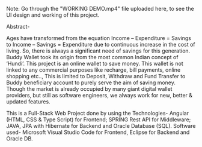 Note: Go through the "WORKING DEMO.mp4" file uploaded here, to see the UI design and working of this project.


Abstract-

Ages have transformed from the equation 
Income – Expenditure = Savings  to  Income – Savings = Expenditure 
due to continuous increase in the cost of living. So, there is always a significant need of savings for this generation. Buddy Wallet took its origin from the most common Indian concept of ‘Hundi’. This project is an online wallet to save money. This wallet is not linked to any commercial purposes like recharge, bill payments, online shopping etc.., This is limited to Deposit, Withdraw and Fund Transfer to Buddy beneficiary account to purely serve the aim of saving money. Though the market is already occupied by many giant digital wallet providers, but still as software engineers, we always work for new, better & updated features. 

This is a Full-Stack Web Project done by using the Technologies- Angular (HTML, CSS & Type Script) for Frontend; SPRING Rest API for Middleware; JAVA, JPA with Hibernate for Backend and Oracle Database (SQL). Software used- Microsoft Visual Studio Code for Frontend, Eclipse for Backend and Oracle DB.                    
